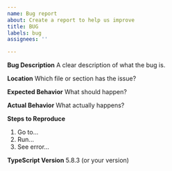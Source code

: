 ```yaml
---
name: Bug report
about: Create a report to help us improve
title: BUG
labels: bug
assignees: ''

---
```


**Bug Description**
A clear description of what the bug is.

**Location**
Which file or section has the issue?

**Expected Behavior**
What should happen?

**Actual Behavior**
What actually happens?

**Steps to Reproduce**
1. Go to...
2. Run...
3. See error...

**TypeScript Version**
5.8.3 (or your version)
